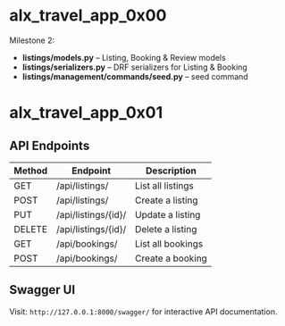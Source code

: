 # alx_travel_app_0x00

Milestone 2:  
- **listings/models.py** – Listing, Booking & Review models  
- **listings/serializers.py** – DRF serializers for Listing & Booking  
- **listings/management/commands/seed.py** – seed command


# alx_travel_app_0x01

## API Endpoints

| Method | Endpoint           | Description            |
|--------|--------------------|------------------------|
| GET    | /api/listings/     | List all listings      |
| POST   | /api/listings/     | Create a listing       |
| PUT    | /api/listings/{id}/| Update a listing       |
| DELETE | /api/listings/{id}/| Delete a listing       |
| GET    | /api/bookings/     | List all bookings      |
| POST   | /api/bookings/     | Create a booking       |

## Swagger UI

Visit: `http://127.0.0.1:8000/swagger/` for interactive API documentation.
